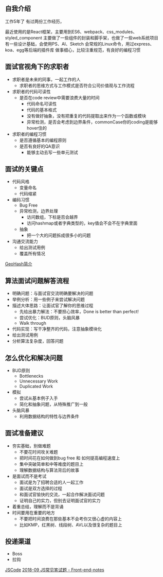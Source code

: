## 自我介绍

工作5年了
有过两份工作经历，
<!-- 第一份工作主要是积攒个人技能，
第二份工作将近两年的时间，主要带领小团队共同完成目标 -->
最近使用的是React框架，主要用到ES6、webpack、css_modules、styled_component
主要做了一些组件的封装和脚手架，也做了一些web系统项目
有一些设计基础，会使用PS、AI、Sketch
会常规的Linux命令，用过express、koa、egg等后端的插件库
做事细心，比较注重规范，有良好的编程习惯

## 面试官视角下的求职者

- 求职者是未来的同事，一起工作的人
	- 求职者的思维方式与工作模式是否符合公司价值观与工作流程
- 求职者的代码可读性
	- 是否在code review中需要浪费大量的时间
		- 代码命名可读性
		- 代码的基本格式
		- 没有做好抽象，没有把重复的代码提取出来作为一个函数或模块
		- 异常检测，是否会考虑到边界条件，commonCase你的coding是能够hover住的
- 求职者的编程习惯
	- 是否遵循基本的编程原则
	- 是否有良好的QA意识
		- 能够主动去写一些单元测试

## 面试的关键点

- 代码风格
	- 变量命名
	- 代码缩紧
- 编码习惯
	- Bug Free
	- 异常检测，边界处理
		- 访问数组，下标是否会越界
		- 访问hashmap或者字典类型的，key值会不会不在字典里面
	- 抽象
		- 把一个大的问题拆成很多小的问题
- 沟通交流能力
	- 给出测试用例
	- 覆盖所有情况


[GeoHash简介](https://blog.csdn.net/youhongaa/article/details/78816700)


## 算法面试问题解答流程

- 明确问题：与面试官交流明确要解决的问题
- 举例分析：用一些例子来尝试解决问题
- 描述大体思路：让面试官了解你的思维过程
	- 先给出暴力解法：不要担心效率，Done is better than perfect!
	- 尝试优化：BUD原则，头脑风暴
	- Walk through
- 代码实现：写干净整齐的代码，注意抽象模块化
- 给出测试用例
- 分析算法复杂度，回答问题

## 怎么优化和解决问题

- BUD原则
	- Bottlenecks
	- Unnecessary Work
	- Duplicated Work
- 模拟
	- 尝试从基本例子入手
	- 简化和抽象问题，从特殊推广到一般
- 头脑风暴
	- 利用数据结构的特性与边界条件

## 面试准备建议

- 夯实基础，别做难题
	- 不要花时间攻关难题
	- 把时间花在如何做到bug free 和 如何提高编程速度上
	- 集中突破简单和中等难度的题目上
	- 理解数据结构与算法背后的故事
- 是面试而不是考试
	- 面试是为了招聘合适的人一起工作
	- 面试是双方选择的过程
	- 和面试官愉快的交流，一起合作解决面试问题
	- 证明自己的实力，但别去证明面试官的实力
- 着重总结，理解而不是背诵
- 时间要用在重要的地方
	- 不要把时间浪费在那些基本不会考你又很心虚的内容上
	- 比如KMP，红黑树、线段树、AVL以及很复杂的题目上

## 投递渠道

- Boss
- 拉钩

[JSCode](https://jscode.me/)
[2018-09 JS常见笔试题 - Front-end-notes](https://hongqingcao.github.io/Front-end-notes/#/javascript/js-6)




































